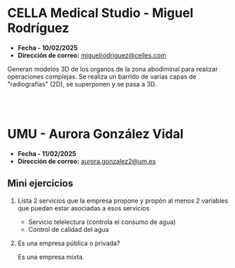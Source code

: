 # CELLA Medical Studio - Miguel Rodríguez

- **Fecha - 10/02/2025**
- **Dirección de correo:** miguelrodriguez@celles.com

Generan modelos 3D de los organos de la zona abodiminal para realizar operaciones complejas. Se realiza un barrido de varias capas de "radiografías" (2D), se superponen y se pasa a 3D.


<br><br>
# UMU - Aurora González Vidal

- **Fecha - 11/02/2025**
- **Dirección de correo:** aurora.gonzalez2@um.es

## Mini ejercicios
1. Lista 2 servicios que la empresa propone y propón al menos 2 variables que puedan estar asociadas a esos servicios
   - Servicio telelectura (controla el consumo de agua)
   - Control de calidad del agua

2. Es una empresa pública o privada?

   Es una empresa mixta.

